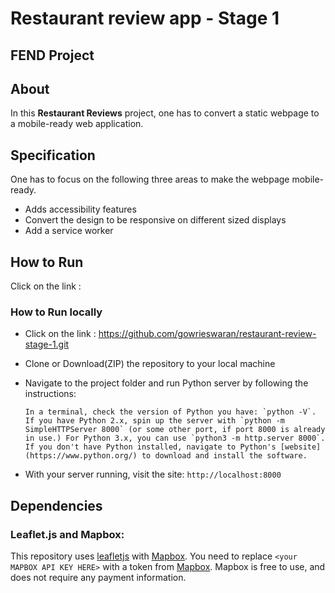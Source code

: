 # Restaurant review app - Stage 1

## FEND Project

## About

In this **Restaurant Reviews** project, one has to convert a static webpage to a mobile-ready web application.

## Specification

One has to focus on the following three areas to make the webpage mobile-ready.

- Adds accessibility features  
- Convert the design to be responsive on different sized displays  
- Add a service worker 

## How to Run

Click on the link :

### How to Run locally

 - Click on the link : https://github.com/gowrieswaran/restaurant-review-stage-1.git

 - Clone or Download(ZIP) the repository to your local machine

 - Navigate to the project folder and run Python server by following the instructions:

    ```
    In a terminal, check the version of Python you have: `python -V`. If you have Python 2.x, spin up the server with `python -m SimpleHTTPServer 8000` (or some other port, if port 8000 is already in use.) For Python 3.x, you can use `python3 -m http.server 8000`. If you don't have Python installed, navigate to Python's [website](https://www.python.org/) to download and install the software. 
    ```

 -  With your server running, visit the site: `http://localhost:8000`

## Dependencies

### Leaflet.js and Mapbox:

This repository uses [leafletjs](https://leafletjs.com/) with [Mapbox](https://www.mapbox.com/). You need to replace `<your MAPBOX API KEY HERE>` with a token from [Mapbox](https://www.mapbox.com/). Mapbox is free to use, and does not require any payment information. 




